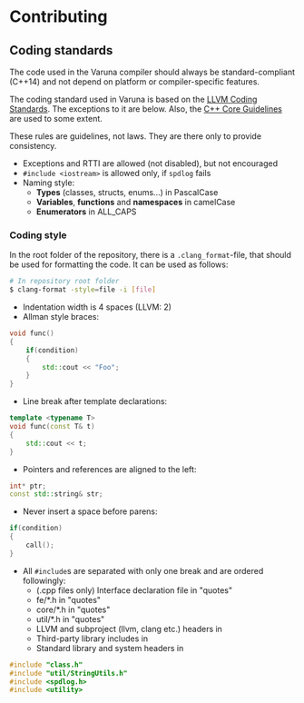 # Contributing

## Coding standards

The code used in the Varuna compiler should always be standard-compliant (C++14) and not depend on platform or compiler-specific features.

The coding standard used in Varuna is based on the
[LLVM Coding Standards](http://llvm.org/docs/CodingStandards.html).
The exceptions to it are below. Also, the [C++ Core Guidelines](https://github.com/isocpp/CppCoreGuidelines) are used to some extent.

These rules are guidelines, not laws.
They are there only to provide consistency.

* Exceptions and RTTI are allowed (not disabled), but not encouraged
* `#include <iostream>` is allowed only, if `spdlog` fails
* Naming style:
    * **Types** (classes, structs, enums...) in PascalCase
    * **Variables**, **functions** and **namespaces** in camelCase
    * **Enumerators** in ALL_CAPS

### Coding style

In the root folder of the repository, there is a `.clang_format`-file,
that should be used for formatting the code. It can be used as follows:

```sh
# In repository root folder
$ clang-format -style=file -i [file]
```

* Indentation width is 4 spaces (LLVM: 2)
* Allman style braces:  
```cpp
void func()
{
    if(condition)
    {
        std::cout << "Foo";
    }
}
```
* Line break after template declarations:  
```cpp
template <typename T>
void func(const T& t)
{
    std::cout << t;
}
```
* Pointers and references are aligned to the left:  
```cpp
int* ptr;
const std::string& str;
```
* Never insert a space before parens:
```cpp
if(condition)
{
    call();
}
```
* All `#include`s are separated with only one break and are ordered followingly:
    * (.cpp files only) Interface declaration file in "quotes"
    * fe/*.h in "quotes"
    * core/*.h in "quotes"
    * util/*.h in "quotes"
    * LLVM and subproject (llvm, clang etc.) headers in <angle brackets>
    * Third-party library includes in <angle brackets>
    * Standard library and system headers in <angle brackets>
```cpp
#include "class.h"
#include "util/StringUtils.h"
#include <spdlog.h>
#include <utility>
```
